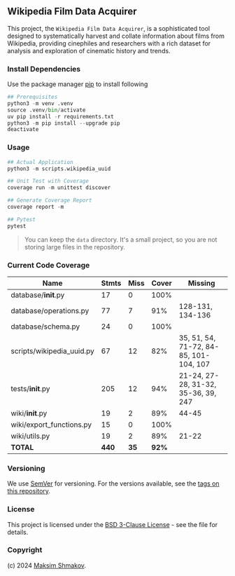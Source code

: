 ## Wikipedia Film Data Acquirer

This project, the `Wikipedia Film Data Acquirer`, is a sophisticated tool designed to systematically harvest and collate information about films from Wikipedia, providing cinephiles and researchers with a rich dataset for analysis and exploration of cinematic history and trends.

### Install Dependencies

Use the package manager [pip](https://pip.pypa.io/en/stable/) to install following

```python
## Prerequisites
python3 -m venv .venv
source .venv/bin/activate
uv pip install -r requirements.txt
python3 -m pip install --upgrade pip
deactivate
```

### Usage

```python
## Actual Application
python3 -m scripts.wikipedia_uuid

## Unit Test with Coverage
coverage run -m unittest discover

## Generate Coverage Report
coverage report -m

## Pytest
pytest
```

> You can keep the `data` directory. It's a small project, so you are not storing large files in the repository.

### Current Code Coverage

| Name | Stmts | Miss | Cover | Missing |
|------|-------|------|-------|---------|
| database/__init__.py | 17 | 0 | 100% | |
| database/operations.py | 77 | 7 | 91% | 128-131, 134-136 |
| database/schema.py | 24 | 0 | 100% | |
| scripts/wikipedia_uuid.py | 67 | 12 | 82% | 35, 51, 54, 71-72, 84-85, 101-104, 107 |
| tests/__init__.py | 205 | 12 | 94% | 21-24, 27-28, 31-32, 35-36, 39, 247 |
| wiki/__init__.py | 19 | 2 | 89% | 44-45 |
| wiki/export_functions.py | 15 | 0 | 100% | |
| wiki/utils.py | 19 | 2 | 89% | 21-22 |
| **TOTAL** | **440** | **35** | **92%** | |

### Versioning

We use [SemVer](http://semver.org/) for versioning. For the versions available, see the [tags on this repository](https://github.com/mpshmakov/wikipedia_film_data_acquirer/tags).


### License

This project is licensed under the [BSD 3-Clause License](LICENSE) - see the file for details.

### Copyright

(c) 2024 [Maksim Shmakov](https://coming.com).
